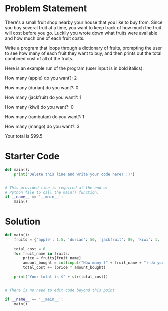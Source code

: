 # Problem Statement
There's a small fruit shop nearby your house that you like to buy from. Since you buy several fruit at a time, you want to keep track of how much the fruit will cost before you go. Luckily you wrote down what fruits were available and how much one of each fruit costs.

Write a program that loops through a dictionary of fruits, prompting the user to see how many of each fruit they want to buy, and then prints out the total combined cost of all of the fruits.

Here is an example run of the program (user input is in bold italics):

How many (apple) do you want?: 2

How many (durian) do you want?: 0

How many (jackfruit) do you want?: 1

How many (kiwi) do you want?: 0

How many (rambutan) do you want?: 1

How many (mango) do you want?: 3

Your total is $99.5

# Starter Code
```py
def main():
    print("Delete this line and write your code here! :)")


# This provided line is required at the end of
# Python file to call the main() function.
if __name__ == '__main__':
    main()
```

# Solution
```py
def main():
    fruits = {'apple': 1.5, 'durian': 50, 'jackfruit': 80, 'kiwi': 1, 'rambutan': 1.5, 'mango': 5}
    
    total_cost = 0
    for fruit_name in fruits:
        price = fruits[fruit_name]
        amount_bought = int(input("How many (" + fruit_name + ") do you want to buy?: "))
        total_cost += (price * amount_bought)
    
    print("Your total is $" + str(total_cost))


# There is no need to edit code beyond this point

if __name__ == '__main__':
    main()
```
